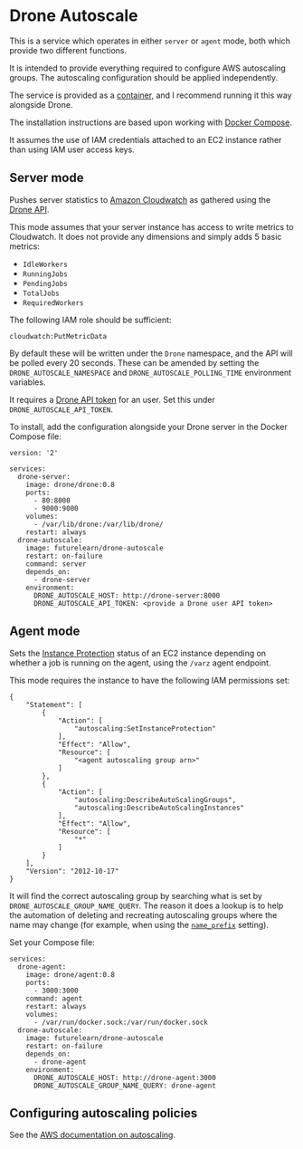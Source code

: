 # Drone Autoscale

This is a service which operates in either `server` or `agent` mode, both which
provide two different functions.

It is intended to provide everything required to configure AWS autoscaling
groups. The autoscaling configuration should be applied independently.

The service is provided as a
[container](https://hub.docker.com/r/futurelearn/drone-autoscale/), and I
recommend running it this way alongside Drone.

The installation instructions are based upon working with [Docker
Compose](https://docs.docker.com/compose/).

It assumes the use of IAM credentials attached to an EC2 instance rather than
using IAM user access keys.

## Server mode

Pushes server statistics to [Amazon
Cloudwatch](https://aws.amazon.com/cloudwatch/) as gathered using the [Drone
API](http://docs.drone.io/api-overview/).

This mode assumes that your server instance has access to write metrics to
Cloudwatch. It does not provide any dimensions and simply adds 5 basic metrics:

- `IdleWorkers`
- `RunningJobs`
- `PendingJobs`
- `TotalJobs`
- `RequiredWorkers`

The following IAM role should be sufficient:

`cloudwatch:PutMetricData`

By default these will be written under the `Drone` namespace, and the API will
be polled every 20 seconds. These can be amended by setting the
`DRONE_AUTOSCALE_NAMESPACE` and `DRONE_AUTOSCALE_POLLING_TIME` environment
variables.

It requires a [Drone API token](http://docs.drone.io/api-authentication/) for an
user. Set this under `DRONE_AUTOSCALE_API_TOKEN`.

To install, add the configuration alongside your Drone server in the Docker
Compose file:

```
version: '2'

services:
  drone-server:
    image: drone/drone:0.8
    ports:
      - 80:8000
      - 9000:9000
    volumes:
      - /var/lib/drone:/var/lib/drone/
    restart: always
  drone-autoscale:
    image: futurelearn/drone-autoscale
    restart: on-failure
    command: server
    depends_on:
      - drone-server
    environment:
      DRONE_AUTOSCALE_HOST: http://drone-server:8000
      DRONE_AUTOSCALE_API_TOKEN: <provide a Drone user API token>
```

## Agent mode

Sets the [Instance
Protection](https://docs.aws.amazon.com/autoscaling/ec2/userguide/as-instance-termination.html)
status of an EC2 instance depending on whether a job is running on the agent,
using the `/varz` agent endpoint.

This mode requires the instance to have the following IAM permissions set:

```
{
    "Statement": [
        {
            "Action": [
                "autoscaling:SetInstanceProtection"
            ],
            "Effect": "Allow",
            "Resource": [
                "<agent autoscaling group arn>"
            ]
        },
        {
            "Action": [
                "autoscaling:DescribeAutoScalingGroups",
                "autoscaling:DescribeAutoScalingInstances"
            ],
            "Effect": "Allow",
            "Resource": [
                "*"
            ]
        }
    ],
    "Version": "2012-10-17"
}
```

It will find the correct autoscaling group by searching what is set by
`DRONE_AUTOSCALE_GROUP_NAME_QUERY`. The reason it does a lookup is to help the
automation of deleting and recreating autoscaling groups where the name may
change (for example, when using the
[`name_prefix`](https://www.terraform.io/docs/providers/aws/r/autoscaling_group.html#name_prefix)
setting).

Set your Compose file:

```
services:
  drone-agent:
    image: drone/agent:0.8
    ports:
      - 3000:3000
    command: agent
    restart: always
    volumes:
      - /var/run/docker.sock:/var/run/docker.sock
  drone-autoscale:
    image: futurelearn/drone-autoscale
    restart: on-failure
    depends_on:
      - drone-agent
    environment:
      DRONE_AUTOSCALE_HOST: http://drone-agent:3000
      DRONE_AUTOSCALE_GROUP_NAME_QUERY: drone-agent
```

## Configuring autoscaling policies

See the [AWS documentation on
autoscaling](https://docs.aws.amazon.com/autoscaling/ec2/userguide/GettingStartedTutorial.html).
